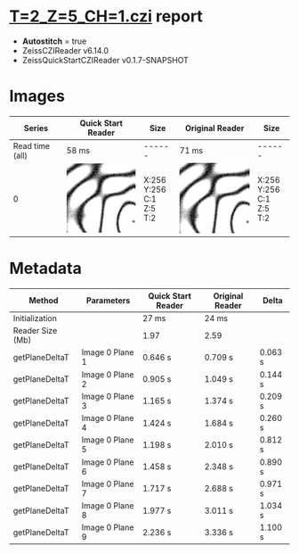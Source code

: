 # [T=2_Z=5_CH=1.czi](https://zenodo.org/record/7015307/files/T%3D2_Z%3D5_CH%3D1.czi) report
 - **Autostitch** = true
 - ZeissCZIReader v6.14.0
 - ZeissQuickStartCZIReader v0.1.7-SNAPSHOT

# Images 

| Series            | Quick Start Reader | Size | Original Reader | Size |
|-------------------|--------------------|------|-----------------|------|
| Read time (all)   |58 ms|------|71 ms|------|
|0|![T=2_Z=5_CH=1.quick_true.flat_true.stitch_true.series_0.jpg](T=2_Z=5_CH=1/T=2_Z=5_CH=1.quick_true.flat_true.stitch_true.series_0.jpg)|X:256<br>Y:256<br>C:1<br>Z:5<br>T:2|![T=2_Z=5_CH=1.quick_false.flat_true.stitch_true.series_0.jpg](T=2_Z=5_CH=1/T=2_Z=5_CH=1.quick_false.flat_true.stitch_true.series_0.jpg)|X:256<br>Y:256<br>C:1<br>Z:5<br>T:2|

# Metadata

|  Method            | Parameters       | Quick Start Reader | Original Reader | Delta  |
| -------------------|------------------|--------------------|-----------------|------- |
| Initialization     |                  |27 ms|24 ms|        |
| Reader Size (Mb)     |                  |1.97|2.59|        |
| getPlaneDeltaT| Image 0 Plane 1 |  0.646 s |  0.709 s | 0.063 s |
| getPlaneDeltaT| Image 0 Plane 2 |  0.905 s |  1.049 s | 0.144 s |
| getPlaneDeltaT| Image 0 Plane 3 |  1.165 s |  1.374 s | 0.209 s |
| getPlaneDeltaT| Image 0 Plane 4 |  1.424 s |  1.684 s | 0.260 s |
| getPlaneDeltaT| Image 0 Plane 5 |  1.198 s |  2.010 s | 0.812 s |
| getPlaneDeltaT| Image 0 Plane 6 |  1.458 s |  2.348 s | 0.890 s |
| getPlaneDeltaT| Image 0 Plane 7 |  1.717 s |  2.688 s | 0.971 s |
| getPlaneDeltaT| Image 0 Plane 8 |  1.977 s |  3.011 s | 1.034 s |
| getPlaneDeltaT| Image 0 Plane 9 |  2.236 s |  3.336 s | 1.100 s |
